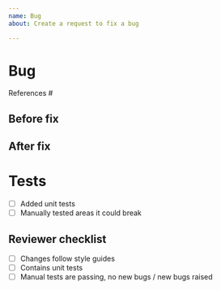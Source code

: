 ```yaml
---
name: Bug
about: Create a request to fix a bug

---
```


# Bug

References #<ID>

## Before fix

<!-- Explanation of the findings on this bug -->

## After fix

<!-- Explanation of what was fixed -->

# Tests

<!-- Instructions for reviwers to test the PR -->

- [ ] Added unit tests
- [ ] Manually tested areas it could break

## Reviewer checklist

- [ ] Changes follow style guides
- [ ] Contains unit tests
- [ ] Manual tests are passing, no new bugs / new bugs raised
